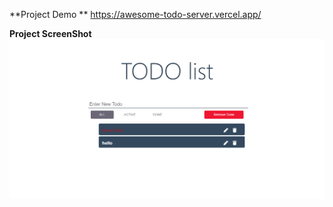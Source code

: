 **Project Demo **
https://awesome-todo-server.vercel.app/ 

**Project ScreenShot**
![TODO](https://github.com/NA-Asraful-Khan/awesomeTODO_FrontEnd/blob/main/public/TODO.png)